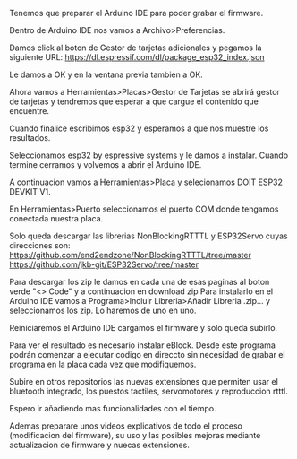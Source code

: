 Tenemos que preparar el Arduino IDE para poder grabar el firmware.

Dentro de Arduino IDE nos vamos a Archivo>Preferencias.

Damos click al boton de Gestor de tarjetas adicionales y pegamos la siguiente URL:
  https://dl.espressif.com/dl/package_esp32_index.json
  
Le damos a OK y en la ventana previa tambien a OK.

Ahora vamos a Herramientas>Placas>Gestor de Tarjetas se abrirá gestor de tarjetas y tendremos que esperar a que cargue
el contenido que encuentre.

Cuando finalice escribimos esp32 y esperamos a que nos muestre los resultados.

Seleccionamos esp32 by espressive systems y le damos a instalar. Cuando termine cerramos y volvemos a abrir
el Arduino IDE.

A continuacion vamos a Herramientas>Placa y selecionamos DOIT ESP32 DEVKIT V1.

En Herramientas>Puerto seleccionamos el puerto COM donde tengamos conectada nuestra placa.

Solo queda descargar las librerias NonBlockingRTTTL y ESP32Servo cuyas direcciones son:
https://github.com/end2endzone/NonBlockingRTTTL/tree/master
https://github.com/jkb-git/ESP32Servo/tree/master

Para descargar los zip le damos en cada una de esas paginas al boton verde "<> Code" y a continuacion en download zip
Para instalarlo en el Arduino IDE vamos a Programa>Incluir Libreria>Añadir Libreria .zip... y seleccionamos los zip.
Lo haremos de uno en uno.

Reiniciaremos el Arduino IDE cargamos el firmware y solo queda subirlo.

Para ver el resultado es necesario instalar eBlock. Desde este programa podrán comenzar a ejecutar codigo en direccto sin 
necesidad de grabar el programa en la placa cada vez que modifiquemos.

Subire en otros repositorios las nuevas extensiones que permiten usar el bluetooth integrado, los puestos tactiles,
servomotores y reproduccion rtttl.

Espero ir añadiendo mas funcionalidades con el tiempo.

Ademas preparare unos videos explicativos de todo el proceso (modificacion del firmware), su uso y las posibles mejoras
mediante actualizacion de firmware y nuecas extensiones.
